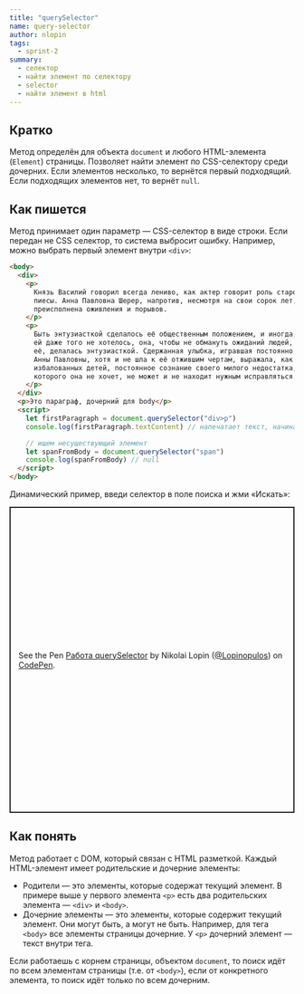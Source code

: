 ```yaml
---
title: "querySelector"
name: query-selector
author: nlopin
tags:
  - sprint-2
summary:
  - селектор
  - найти элемент по селектору
  - selector
  - найти элемент в html
---
```


## Кратко

Метод определён для объекта `document` и любого HTML-элемента (`Element`) страницы. Позволяет найти элемент по CSS-селектору среди дочерних. Если элементов несколько, то вернётся первый подходящий. Если подходящих элементов нет, то вернёт `null`.

## Как пишется

Метод принимает один параметр — CSS-селектор в виде строки. Если передан не CSS селектор, то система выбросит ошибку. Например, можно выбрать первый элемент внутри `<div>`:

```html
<body>
  <div>
    <p>
      Князь Василий говорил всегда лениво, как актер говорит роль старой
      пиесы. Анна Павловна Шерер, напротив, несмотря на свои сорок лет, была
      преисполнена оживления и порывов.
    </p>
    <p>
      Быть энтузиасткой сделалось её общественным положением, и иногда, когда
      ей даже того не хотелось, она, чтобы не обмануть ожиданий людей, знавших
      её, делалась энтузиасткой. Сдержанная улыбка, игравшая постоянно на лице
      Анны Павловны, хотя и не шла к её отжившим чертам, выражала, как у
      избалованных детей, постоянное сознание своего милого недостатка, от
      которого она не хочет, не может и не находит нужным исправляться.
    </p>
  </div>
  <p>Это параграф, дочерний для body</p>
  <script>
    let firstParagraph = document.querySelector("div>p")
    console.log(firstParagraph.textContent) // напечатает текст, начинающийся с "Князь Василий"

    // ищем несуществующий элемент
    let spanFromBody = document.querySelector("span")
    console.log(spanFromBody) // null
  </script>
</body>
```

Динамический пример, введи селектор в поле поиска и жми «Искать»:

<p class="codepen" data-height="541" data-theme-id="light" data-default-tab="result" data-user="Lopinopulos" data-slug-hash="oReWwv" style="height: 541px; box-sizing: border-box; display: flex; align-items: center; justify-content: center; border: 2px solid; margin: 1em 0; padding: 1em;" data-pen-title="Работа querySelector">
  <span>See the Pen <a href="https://codepen.io/Lopinopulos/pen/oReWwv">
  Работа querySelector</a> by Nikolai Lopin (<a href="https://codepen.io/Lopinopulos">@Lopinopulos</a>)
  on <a href="https://codepen.io">CodePen</a>.</span>
</p>
<script async src="https://static.codepen.io/assets/embed/ei.js"></script>

## Как понять

Метод работает с DOM, который связан с HTML разметкой. Каждый HTML-элемент имеет родительские и дочерние элементы:

- Родители — это элементы, которые содержат текущий элемент. В примере выше у первого элемента `<p>` есть два родительских элемента — `<div>` и `<body>`.
- Дочерние элементы — это элементы, которые содержит текущий элемент. Они могут быть, а могут не быть. Например, для тега `<body>` все элементы страницы дочерние. У `<p>` дочерний элемент — текст внутри тега.

Если работаешь с корнем страницы, объектом `document`, то поиск идёт по всем элементам страницы (т.е. от `<body>`), если от конкретного элемента, то поиск идёт только по всем дочерним.
